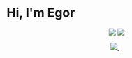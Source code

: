 # Hi, I'm Egor

<p align = 'center'>
  <img src="https://github-readme-stats.vercel.app/api?username=Egor-Always-AFK&show_icons=true&count_private=true&theme=tokyonight" />
  <img src="https://github-readme-stats.vercel.app/api/top-langs/?username=Egor-Always-AFK&layout=compact&count_private=true&theme=tokyonight" />
</p>

 <p align='center'>
 <a href="https://t.me/EgorAlwaysAFK" target="_blank">
  <img src="https://img.shields.io/badge/Telegram-2CA5E0?style=for-the-badge&logo=telegram&logoColor=white" />        
 </a>&nbsp;&nbsp;
 
